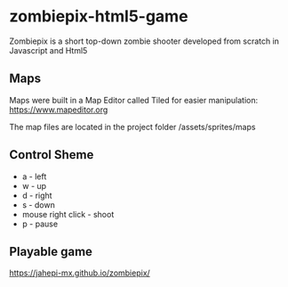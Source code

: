 # zombiepix-html5-game

Zombiepix is a short top-down zombie shooter developed from scratch in Javascript and Html5

## Maps

Maps were built in a Map Editor called Tiled for easier manipulation: https://www.mapeditor.org

The map files are located in the project folder /assets/sprites/maps

## Control Sheme

- a - left
- w - up
- d - right
- s - down
- mouse right click - shoot
- p - pause

## Playable game

https://jahepi-mx.github.io/zombiepix/
